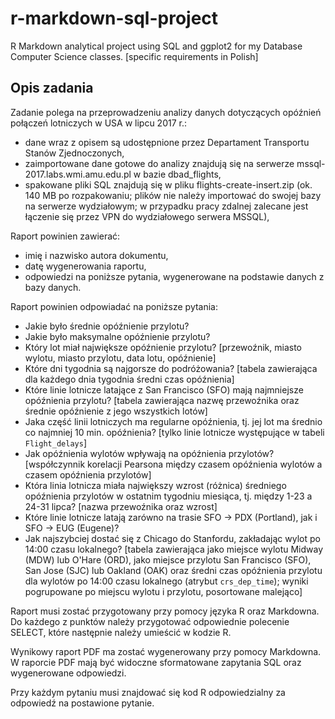 # r-markdown-sql-project
R Markdown analytical project using SQL and ggplot2 for my Database Computer Science classes. [specific requirements in Polish]

## Opis zadania
Zadanie polega na przeprowadzeniu analizy danych dotyczących opóźnień połączeń lotniczych w USA w lipcu 2017 r.:
* dane wraz z opisem są udostępnione przez Departament Transportu Stanów Zjednoczonych,
* zaimportowane dane gotowe do analizy znajdują się na serwerze mssql-2017.labs.wmi.amu.edu.pl w bazie dbad_flights,
* spakowane pliki SQL znajdują się w pliku flights-create-insert.zip (ok. 140 MB po rozpakowaniu; plików nie należy importować do swojej bazy na serwerze wydziałowym; w przypadku pracy zdalnej zalecane jest łączenie się przez VPN do wydziałowego serwera MSSQL),

Raport powinien zawierać:
* imię i nazwisko autora dokumentu,
* datę wygenerowania raportu,
* odpowiedzi na poniższe pytania, wygenerowane na podstawie danych z bazy danych.

Raport powinien odpowiadać na poniższe pytania:
* Jakie było średnie opóźnienie przylotu?
* Jakie było maksymalne opóźnienie przylotu?
* Który lot miał największe opóźnienie przylotu?
[przewoźnik, miasto wylotu, miasto przylotu, data lotu, opóźnienie]
* Które dni tygodnia są najgorsze do podróżowania?
[tabela zawierająca dla każdego dnia tygodnia średni czas opóźnienia]
* Które linie lotnicze latające z San Francisco (SFO) mają najmniejsze opóźnienia przylotu?
[tabela zawierająca nazwę przewoźnika oraz średnie opóźnienie z jego wszystkich lotów]
* Jaka część linii lotniczych ma regularne opóźnienia, tj. jej lot ma średnio co najmniej 10 min. opóźnienia?
[tylko linie lotnicze występujące w tabeli `Flight_delays`]
* Jak opóźnienia wylotów wpływają na opóźnienia przylotów?
[współczynnik korelacji Pearsona między czasem opóźnienia wylotów a czasem opóźnienia przylotów]
* Która linia lotnicza miała największy wzrost (różnica) średniego opóźnienia przylotów w ostatnim tygodniu miesiąca, tj. między 1-23 a 24-31 lipca?
[nazwa przewoźnika oraz wzrost]
* Które linie lotnicze latają zarówno na trasie SFO → PDX (Portland), jak i SFO → EUG (Eugene)?
* Jak najszybciej dostać się z Chicago do Stanfordu, zakładając wylot po 14:00 czasu lokalnego?
[tabela zawierająca jako miejsce wylotu Midway (MDW) lub O'Hare (ORD), jako miejsce przylotu San Francisco (SFO), San Jose (SJC) lub Oakland (OAK) oraz średni czas opóźnienia przylotu dla wylotów po 14:00 czasu lokalnego (atrybut `crs_dep_time`); wyniki pogrupowane po miejscu wylotu i przylotu, posortowane malejąco]

Raport musi zostać przygotowany przy pomocy języka R oraz Markdowna. Do każdego z punktów należy przygotować odpowiednie polecenie SELECT, które następnie należy umieścić w kodzie R.

Wynikowy raport PDF ma zostać wygenerowany przy pomocy Markdowna. W raporcie PDF mają być widoczne sformatowane zapytania SQL oraz wygenerowane odpowiedzi.

Przy każdym pytaniu musi znajdować się kod R odpowiedzialny za odpowiedź na postawione pytanie.
